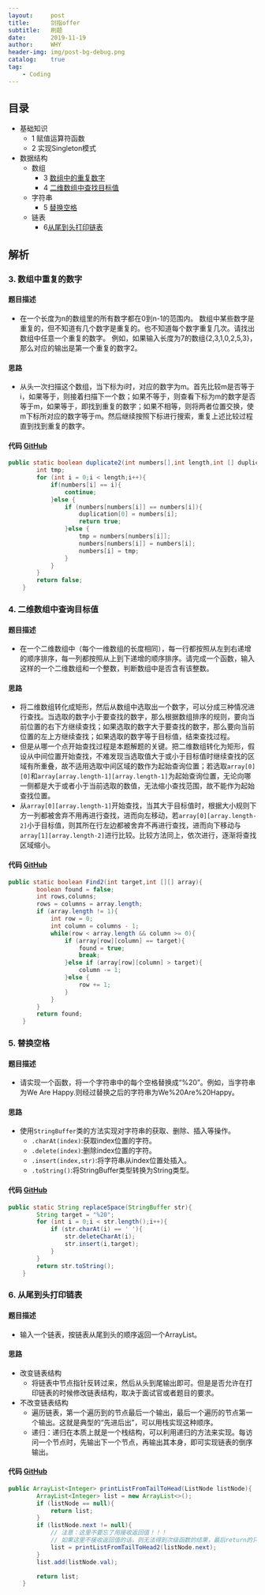 ```yaml
---
layout:     post
title:      剑指offer
subtitle:   刷题
date:       2019-11-19
author:     WHY
header-img: img/post-bg-debug.png
catalog:    true
tag:
    - Coding
---
```


## 目录

* 基础知识
    * 1 赋值运算符函数
    * 2 实现Singleton模式
* 数据结构
    * 数组
        * 3 [数组中的重复数字](https://why96.top/2019/11/19/%E5%89%91%E6%8C%87offer/#3-%E6%95%B0%E7%BB%84%E4%B8%AD%E9%87%8D%E5%A4%8D%E7%9A%84%E6%95%B0%E5%AD%97)
        * 4 [二维数组中查找目标值](https://why96.top/2019/11/19/%E5%89%91%E6%8C%87offer/#4-%E4%BA%8C%E7%BB%B4%E6%95%B0%E7%BB%84%E4%B8%AD%E6%9F%A5%E8%AF%A2%E7%9B%AE%E6%A0%87%E5%80%BC)
    * 字符串
        * 5 [替换空格](https://why96.top/2019/11/19/%E5%89%91%E6%8C%87offer/#5-%E6%9B%BF%E6%8D%A2%E7%A9%BA%E6%A0%BC)
    * 链表
        * 6[从尾到头打印链表](https://why96.top/2019/11/19/%E5%89%91%E6%8C%87offer/#6-%E4%BB%8E%E5%B0%BE%E5%88%B0%E5%A4%B4%E6%89%93%E5%8D%B0%E9%93%BE%E8%A1%A8)


## 解析

### 3. 数组中重复的数字

#### 题目描述
* 在一个长度为n的数组里的所有数字都在0到n-1的范围内。 数组中某些数字是重复的，但不知道有几个数字是重复的。也不知道每个数字重复几次。请找出数组中任意一个重复的数字。 例如，如果输入长度为7的数组{2,3,1,0,2,5,3}，那么对应的输出是第一个重复的数字2。

#### 思路
* 从头一次扫描这个数组，当下标为i时，对应的数字为m。首先比较m是否等于i，如果等于，则接着扫描下一个数；如果不等于，则查看下标为m的数字是否等于m，如果等于，即找到重复的数字；如果不相等，则将两者位置交换，使m下标所对应的数字等于m。然后继续按照下标进行搜索，重复上述比较过程直到找到重复的数字。

#### 代码 [GitHub](https://github.com/why2222/offer/blob/master/src/Solution3.java)
```java
public static boolean duplicate2(int numbers[],int length,int [] duplication){
        int tmp;
        for (int i = 0;i < length;i++){
            if(numbers[i] == i){
                continue;
            }else {
                if (numbers[numbers[i]] == numbers[i]){
                    duplication[0] = numbers[i];
                    return true;
                }else {
                    tmp = numbers[numbers[i]];
                    numbers[numbers[i]] = numbers[i];
                    numbers[i] = tmp;
                }
            }
        }
        return false;
    }
```

### 4. 二维数组中查询目标值

#### 题目描述
* 在一个二维数组中（每个一维数组的长度相同），每一行都按照从左到右递增的顺序排序，每一列都按照从上到下递增的顺序排序。请完成一个函数，输入这样的一个二维数组和一个整数，判断数组中是否含有该整数。

#### 思路
* 将二维数组转化成矩形，然后从数组中选取出一个数字，可以分成三种情况进行查找。当选取的数字小于要查找的数字，那么根据数组排序的规则，要向当前位置的右下方继续查找；如果选取的数字大于要查找的数字，那么要向当前位置的左上方继续查找；如果选取的数字等于目标值，结束查找过程。
* 但是从哪一个点开始查找过程是本题解题的关键。把二维数组转化为矩形，假设从中间位置开始查找，不难发现当选取值大于或小于目标值时继续查找的区域有所重叠，故不适用选取中间区域的数作为起始查询位置；若选取`array[0][0]`和`array[array.length-1][array.length-1]`为起始查询位置，无论向哪一侧都是大于或者小于当前选取的数值，无法缩小查找范围，故不能作为起始查找位置。
* 从`array[0][array.length-1]`开始查找，当其大于目标值时，根据大小规则下方一列都被舍弃不用再进行查找，进而向左移动，若`array[0][array.length-2]`小于目标值，则其所在行左边都被舍弃不再进行查找，进而向下移动与`array[1][array.length-2]`进行比较。比较方法同上，依次进行，逐渐将查找区域缩小。

#### 代码 [GitHub](https://github.com/why2222/offer/blob/master/src/SolutionFour.java)
```java
public static boolean Find2(int target,int [][] array){
        boolean found = false;
        int rows,columns;
        rows = columns = array.length;
        if (array.length != 1){
            int row = 0;
            int column = columns - 1;
            while(row < array.length && column >= 0){
                if (array[row][column] == target){
                    found = true;
                    break;
                }else if (array[row][column] > target){
                    column -= 1;
                }else {
                    row += 1;
                }
            }
        }
        return found;
    }
```

### 5. 替换空格

#### 题目描述
* 请实现一个函数，将一个字符串中的每个空格替换成“%20”。例如，当字符串为We Are Happy.则经过替换之后的字符串为We%20Are%20Happy。

#### 思路
* 使用`StringBuffer`类的方法实现对字符串的获取、删除、插入等操作。
    * `.charAt(index)`:获取index位置的字符。
    * `.delete(index)`:删除index位置的字符。
    * `.insert(index,str)`:将字符串从index位置处插入。
    * `.toString()`:将StringBuffer类型转换为String类型。

#### 代码 [GitHub](https://github.com/why2222/offer/blob/master/src/Solution5.java)
```java
public static String replaceSpace(StringBuffer str){
        String target = "%20";
        for (int i = 0;i < str.length();i++){
            if (str.charAt(i) == ' '){
                str.deleteCharAt(i);
                str.insert(i,target);
            }
        }
        return str.toString();
    }
```

### 6. 从尾到头打印链表

#### 题目描述
* 输入一个链表，按链表从尾到头的顺序返回一个ArrayList。

#### 思路
* 改变链表结构
    * 将链表中节点指针反转过来，然后从头到尾输出即可。但是是否允许在打印链表的时候修改链表结构，取决于面试官或者题目的要求。
* 不改变链表结构
    * 遍历链表，第一个遍历到的节点最后一个输出，最后一个遍历的节点第一个输出。这就是典型的“先进后出”，可以用栈实现这种顺序。
    * 递归：递归在本质上就是一个栈结构，可以利用递归的方法来实现。每访问一个节点时，先输出下一个节点，再输出其本身，即可实现链表的倒序输出。

#### 代码 [GitHub](https://github.com/why2222/offer/blob/master/src/Solution6.java)
```java
public ArrayList<Integer> printListFromTailToHead(ListNode listNode){
        ArrayList<Integer> list = new ArrayList<>();
        if (listNode == null){
            return list;
        }
        if (listNode.next != null){
            // 注意：这里不要忘了用接收返回值！！！
            // 如果这里不接收返回值的话，则无法得到次级函数的结果，最后return的只是第一层函数的结果。
            list = printListFromTailToHead2(listNode.next);
        }
        list.add(listNode.val);

        return list;
    }
```

